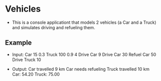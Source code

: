 ﻿# Vehicles

* This is a console applicationt that models 2 vehicles (a Car and a Truck) and simulates driving and refueling them.

## Example 

* Input: Car 15 0.3
 Truck 100 0.9
 4
 Drive Car 9
 Drive Car 30
 Refuel Car 50
 Drive Truck 10

* Output: Car travelled 9 km
 Car needs refueling
 Truck travelled 10 km
 Car: 54.20
 Truck: 75.00